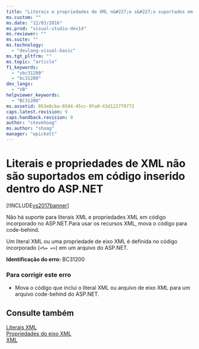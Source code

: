 ```yaml
---
title: "Literais e propriedades de XML n&#227;o s&#227;o suportados em c&#243;digo inserido dentro do ASP.NET | Microsoft Docs"
ms.custom: ""
ms.date: "12/03/2016"
ms.prod: "visual-studio-dev14"
ms.reviewer: ""
ms.suite: ""
ms.technology: 
  - "devlang-visual-basic"
ms.tgt_pltfrm: ""
ms.topic: "article"
f1_keywords: 
  - "vbc31200"
  - "bc31200"
dev_langs: 
  - "VB"
helpviewer_keywords: 
  - "BC31200"
ms.assetid: 053e8cba-8584-45cc-9fa0-43d122779772
caps.latest.revision: 9
caps.handback.revision: 9
author: "stevehoag"
ms.author: "shoag"
manager: "wpickett"
---
```

# Literais e propriedades de XML n&#227;o s&#227;o suportados em c&#243;digo inserido dentro do ASP.NET
[!INCLUDE[vs2017banner](../../../csharp/includes/vs2017banner.md)]

Não há suporte para literais XML e propriedades XML em código incorporado no ASP.NET.Para usar os recursos XML, mova o código para code\-behind.  
  
 Um literal XML ou uma propriedade de eixo XML é definida no código incorporado \(`<%= =>`\) em um arquivo do ASP.NET.  
  
 **Identificação do erro:**  BC31200  
  
### Para corrigir este erro  
  
-   Mova o código que inclui o literal XML ou arquivo de eixo XML para um arquivo code\-behind do ASP.NET.  
  
## Consulte também  
 [Literais XML](../../../visual-basic/language-reference/xml-literals/index.md)   
 [Propriedades do eixo XML](../../../visual-basic/language-reference/xml-axis/xml-axis-properties.md)   
 [XML](../../../visual-basic/programming-guide/language-features/xml/index.md)